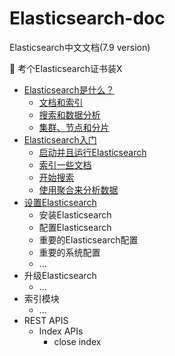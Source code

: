 # Elasticsearch-doc
Elasticsearch中文文档(7.9 version)

🎯 考个Elasticsearch证书装X

- [Elasticsearch是什么？](https://github.com/yankewei/Elasticsearch-doc/issues/1)
  - [文档和索引](https://github.com/yankewei/Elasticsearch-doc/issues/2)
  - [搜索和数据分析](https://github.com/yankewei/Elasticsearch-doc/issues/3)
  - [集群、节点和分片](https://github.com/yankewei/Elasticsearch-doc/issues/4)
- [Elasticsearch入门](https://github.com/yankewei/Elasticsearch-doc/issues/5)
  - [启动并且运行Elasticsearch](https://github.com/yankewei/Elasticsearch-doc/issues/6)
  - [索引一些文档](https://github.com/yankewei/Elasticsearch-doc/issues/7)
  - [开始搜索](https://github.com/yankewei/Elasticsearch-doc/issues/8) 
  - [使用聚合来分析数据](https://github.com/yankewei/Elasticsearch-doc/issues/9)
- [设置Elasticsearch](https://github.com/yankewei/Elasticsearch-doc/issues/10)
  - 安装Elasticsearch
  - 配置Elasticsearch
  - 重要的Elasticsearch配置
  - 重要的系统配置
  - ...
- 升级Elasticsearch
  - ...
- 索引模块
  - ...
- REST APIS
  - Index APIs
    - close index
